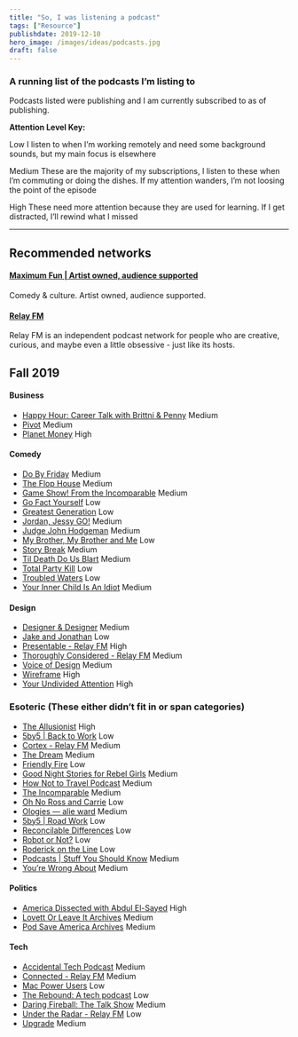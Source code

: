 ```yaml
---
title: "So, I was listening a podcast"
tags: ["Resource"]
publishdate: 2019-12-10
hero_image: /images/ideas/podcasts.jpg
draft: false
---
```


### A running list of the podcasts I’m listing to<!--more-->

Podcasts listed were publishing and I am currently subscribed to as of publishing.

**Attention Level Key:**

<span class="listlabel low">Low</span> I listen to when I’m working remotely and need some background sounds, but my main focus is elsewhere

<span class="listlabel mid">Medium</span> These are the majority of my subscriptions, I listen to these when I’m commuting or doing the dishes. If my attention wanders, I’m not loosing the point of the episode

<span class="listlabel hi">High</span> These need more attention because they are used for learning. If I get distracted, I’ll rewind what I missed

<hr>

## Recommended networks

#### [Maximum Fun | Artist owned, audience supported](https://maximumfun.org)

Comedy & culture. Artist owned, audience supported.

#### [Relay FM](https://www.relay.fm)

Relay FM is an independent podcast network for people who are creative, curious, and maybe even a little obsessive - just like its hosts.


## Fall 2019

#### Business

- [Happy Hour: Career Talk with Brittni & Penny](https://anchor.fm/happyhourcareertalk) <span class="listlabel mid">Medium</span>
- [Pivot](https://podcasts.voxmedia.com/show/pivot) <span class="listlabel mid">Medium</span>
- [Planet Money](https://www.npr.org/podcasts/510289/planet-money) <span class="listlabel hi">High</span>

#### Comedy

- [Do By Friday](http://dobyfriday.com) <span class="listlabel mid">Medium</span>
- [The Flop House](https://www.flophousepodcast.com) <span class="listlabel mid">Medium</span>
- [Game Show! From the Incomparable](https://www.theincomparable.com/gameshow/) <span class="listlabel mid">Medium</span>
- [Go Fact Yourself](https://gofactyourpod.com) <span class="listlabel low">Low</span>
- [Greatest Generation](https://maximumfun.org/podcasts/greatest-generation) <span class="listlabel low">Low</span>
- [Jordan, Jessy GO!](https://maximumfun.org/podcasts/jordan-jesse-go) <span class="listlabel mid">Medium</span>
- [Judge John Hodgeman](https://maximumfun.org/podcasts/judge-john-hodgman/) <span class="listlabel mid">Medium</span>
- [My Brother, My Brother and Me](https://maximumfun.org/podcasts/my-brother-my-brother-and-me) <span class="listlabel low">Low</span>
- [Story Break](https://www.rocketjump.com/podcasts) <span class="listlabel mid">Medium</span>
- [Til Death Do Us Blart](http://www.tilldeathdousblart.com) <span class="listlabel mid">Medium</span>
- [Total Party Kill](https://www.theincomparable.com/tpk/) <span class="listlabel low">Low</span>
- [Troubled Waters](https://maximumfun.org/podcasts/troubled-waters/) <span class="listlabel low">Low</span>
- [Your Inner Child Is An Idiot](http://yourinnerchildisanidiot.libsyn.com/webpage) <span class="listlabel mid">Medium</span>

#### Design

- [Designer & Designer](https://designer.fm) <span class="listlabel mid">Medium</span>
- [Jake and Jonathan](https://podcasts.apple.com/us/podcast/jake-and-jonathan/id1320916842) <span class="listlabel low">Low</span>
- [Presentable - Relay FM](https://www.relay.fm/presentable) <span class="listlabel hi">High</span>
- [Thoroughly Considered - Relay FM](https://www.relay.fm/tc) <span class="listlabel mid">Medium</span>
- [Voice of Design](https://vod.podbean.com) <span class="listlabel mid">Medium</span>
- [Wireframe](https://xd.adobe.com/ideas/perspectives/wireframe-podcast/) <span class="listlabel hi">High</span>
- [Your Undivided Attention](https://humanetech.com/podcast/) <span class="listlabel hi">High</span>

### Esoteric (These either didn’t fit in or span categories)

- [The Allusionist](https://www.theallusionist.org) <span class="listlabel hi">High</span>
- [5by5 | Back to Work](http://5by5.tv/b2w) <span class="listlabel low">Low</span>
- [Cortex - Relay FM](https://www.relay.fm/cortex) <span class="listlabel mid">Medium</span>
- [The Dream](https://www.stitcher.com/podcast/stitcher/the-dream) <span class="listlabel mid">Medium</span>
- [Friendly Fire](http://friendlyfire.fm) <span class="listlabel low">Low</span>
- [Good Night Stories for Rebel Girls](https://www.rebelgirls.co/pages/podcast) <span class="listlabel mid">Medium</span>
- [How Not to Travel Podcast](https://ochentastudio.com/how-not-to-travel-podcast) <span class="listlabel mid">Medium</span>
- [The Incomparable](https://www.theincomparable.com/theincomparable/) <span class="listlabel mid">Medium</span>
- [Oh No Ross and Carrie](http://ohnopodcast.com) <span class="listlabel low">Low</span>
- [Ologies — alie ward](https://www.alieward.com/ologies) <span class="listlabel mid">Medium</span>
- [5by5 | Road Work](http://5by5.tv/roadwork) <span class="listlabel low">Low</span>
- [Reconcilable Differences](https://www.relay.fm/rd) <span class="listlabel low">Low</span>
- [Robot or Not?](https://www.theincomparable.com/robot/) <span class="listlabel low">Low</span>
- [Roderick on the Line](http://www.merlinmann.com/roderick/) <span class="listlabel low">Low</span>
- [Podcasts | Stuff You Should Know](https://www.stuffyoushouldknow.com/podcasts) <span class="listlabel mid">Medium</span>
- [You’re Wrong About](https://rottenindenmark.wordpress.com) <span class="listlabel mid">Medium</span>

#### Politics

- [America Dissected with Abdul El-Sayed](https://crooked.com/podcast-series/america-dissected/) <span class="listlabel hi">High</span>
- [Lovett Or Leave It Archives](https://crooked.com/podcast-series/lovett-or-leave-it/) <span class="listlabel mid">Medium</span>
- [Pod Save America Archives](https://crooked.com/podcast-series/pod-save-america/) <span class="listlabel mid">Medium</span>

#### Tech

- [Accidental Tech Podcast](https://atp.fm) <span class="listlabel mid">Medium</span>
- [Connected - Relay FM](https://www.relay.fm/connected) <span class="listlabel mid">Medium</span>
- [Mac Power Users](https://www.relay.fm/mpu) <span class="listlabel low">Low</span>
- [The Rebound: A tech podcast](http://www.reboundcast.com) <span class="listlabel low">Low</span>
- [Daring Fireball: The Talk Show](https://daringfireball.net/thetalkshow/) <span class="listlabel mid">Medium</span>
- [Under the Radar - Relay FM](https://www.relay.fm/radar) <span class="listlabel low">Low</span>
- [Upgrade](https://www.relay.fm/upgrade) <span class="listlabel mid">Medium</span>
